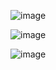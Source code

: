 ![image](https://github.com/user-attachments/assets/fbcd9601-526a-4ff9-8de3-363b2e8f210c)


![image](https://github.com/user-attachments/assets/5c0f895c-5812-4bc7-801a-c5abc2f031fd)


![image](https://github.com/user-attachments/assets/1b4fc8be-1ae5-4cc5-b100-38fe9df78aaf)
